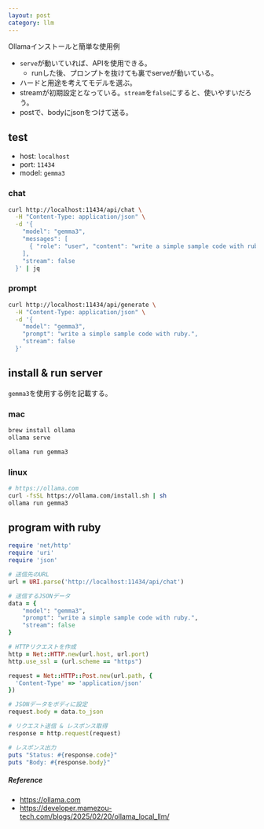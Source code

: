 ```yaml
---
layout: post
category: llm
---
```


Ollamaインストールと簡単な使用例

- `serve`が動いていれば、APIを使用できる。
  - runした後、プロンプトを抜けても裏でserveが動いている。
- ハードと用途を考えてモデルを選ぶ。
- streamが初期設定となっている。`stream`を`false`にすると、使いやすいだろう。
- postで、bodyにjsonをつけて送る。　

## test 

- host: `localhost`
- port: `11434`
- model: `gemma3`

### chat

```sh
curl http://localhost:11434/api/chat \
  -H "Content-Type: application/json" \
  -d '{
    "model": "gemma3",
    "messages": [
      { "role": "user", "content": "write a simple sample code with ruby." }
    ],
    "stream": false
  }' | jq
```

### prompt

```sh
curl http://localhost:11434/api/generate \
  -H "Content-Type: application/json" \
  -d '{
    "model": "gemma3",
    "prompt": "write a simple sample code with ruby.",
    "stream": false
  }'
  ```

## install & run server

`gemma3`を使用する例を記載する。

### mac

```sh
brew install ollama
ollama serve
```

```sh
ollama run gemma3
```

### linux

```sh
# https://ollama.com
curl -fsSL https://ollama.com/install.sh | sh
ollama run gemma3
```

## program with ruby

```ruby
require 'net/http'
require 'uri'
require 'json'

# 送信先のURL
url = URI.parse('http://localhost:11434/api/chat')

# 送信するJSONデータ
data = {
    "model": "gemma3",
    "prompt": "write a simple sample code with ruby.",
    "stream": false
}

# HTTPリクエストを作成
http = Net::HTTP.new(url.host, url.port)
http.use_ssl = (url.scheme == "https")

request = Net::HTTP::Post.new(url.path, {
  'Content-Type' => 'application/json'
})

# JSONデータをボディに設定
request.body = data.to_json

# リクエスト送信 & レスポンス取得
response = http.request(request)

# レスポンス出力
puts "Status: #{response.code}"
puts "Body: #{response.body}"
```

##### Reference

- <https://ollama.com>
- <https://developer.mamezou-tech.com/blogs/2025/02/20/ollama_local_llm/>

